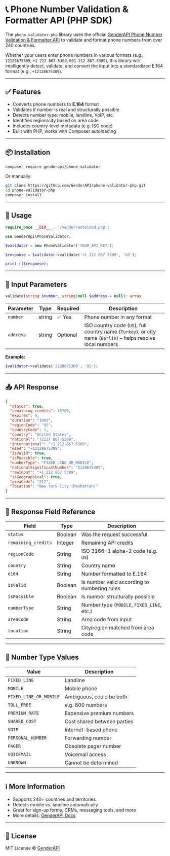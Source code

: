 # 📞 Phone Number Validation & Formatter API (PHP SDK)

The `phone-validator-php` library uses the official [GenderAPI Phone Number Validation & Formatter API](https://genderapi.io/docs-phone-validation-formatter-api) to validate and format phone numbers from over 240 countries.

Whether your users enter phone numbers in various formats (e.g., `12128675309`, `+1 212 867 5309`, `001-212-867-5309`), this library will intelligently detect, validate, and convert the input into a standardized E.164 format (e.g., `+12128675309`).

---

## ✅ Features

- Converts phone numbers to **E.164** format
- Validates if number is real and structurally possible
- Detects number type: mobile, landline, VoIP, etc.
- Identifies region/city based on area code
- Includes country-level metadata (e.g. ISO code)
- Built with PHP, works with Composer autoloading

---

## 📦 Installation

```bash
composer require genderapi/phone-validator
```

Or manually:

```bash
git clone https://github.com/GenderAPI/phone-validator-php.git
cd phone-validator-php
composer install
```

---

## 🚀 Usage

```php
require_once __DIR__ . '/vendor/autoload.php';

use GenderApi\PhoneValidator;

$validator = new PhoneValidator('YOUR_API_KEY');

$response = $validator->validate('+1 212 867 5309', 'US');

print_r($response);
```

---

## 📝 Input Parameters

```php
validate(string $number, string|null $address = null): array
```

| Parameter | Type   | Required | Description |
|-----------|--------|----------|-------------|
| `number`  | string | ✅ Yes   | Phone number in any format |
| `address` | string | Optional | ISO country code (`US`), full country name (`Turkey`), or city name (`Berlin`) – helps resolve local numbers |

**Example:**

```php
$validator->validate('2128675309', 'US');
```

---

## 📤 API Response

```json
{
  "status": true,
  "remaining_credits": 15709,
  "expires": 0,
  "duration": "18ms",
  "regionCode": "US",
  "countryCode": 1,
  "country": "United States",
  "national": "(212) 867-5309",
  "international": "+1 212-867-5309",
  "e164": "+12128675309",
  "isValid": true,
  "isPossible": true,
  "numberType": "FIXED_LINE_OR_MOBILE",
  "nationalSignificantNumber": "2128675309",
  "rawInput": "+1 212 867 5309",
  "isGeographical": true,
  "areaCode": "212",
  "location": "New York City (Manhattan)"
}
```

---

## 📘 Response Field Reference

| Field                     | Type     | Description |
|--------------------------|----------|-------------|
| `status`                 | Boolean  | Was the request successful |
| `remaining_credits`      | Integer  | Remaining API credits |
| `regionCode`             | String   | ISO 3166-1 alpha-2 code (e.g. `US`) |
| `country`                | String   | Country name |
| `e164`                   | String   | Number formatted to E.164 |
| `isValid`                | Boolean  | Is number valid according to numbering rules |
| `isPossible`             | Boolean  | Is number structurally possible |
| `numberType`             | String   | Number type (`MOBILE`, `FIXED_LINE`, etc.) |
| `areaCode`               | String   | Area code from input |
| `location`               | String   | City/region matched from area code |

---

## 🔢 Number Type Values

| Value                 | Description                          |
|----------------------|--------------------------------------|
| `FIXED_LINE`         | Landline                             |
| `MOBILE`             | Mobile phone                         |
| `FIXED_LINE_OR_MOBILE` | Ambiguous, could be both           |
| `TOLL_FREE`          | e.g. 800 numbers                     |
| `PREMIUM_RATE`       | Expensive premium numbers            |
| `SHARED_COST`        | Cost shared between parties          |
| `VOIP`               | Internet-based phone                 |
| `PERSONAL_NUMBER`    | Forwarding number                    |
| `PAGER`              | Obsolete pager number                |
| `VOICEMAIL`          | Voicemail access                     |
| `UNKNOWN`            | Cannot be determined                 |

---

## ℹ️ More Information

- Supports 240+ countries and territories
- Detects mobile vs. landline automatically
- Great for sign-up forms, CRMs, messaging tools, and more
- More details: [GenderAPI Docs](https://genderapi.io/docs-phone-validation-formatter-api)

---

## 📄 License

MIT License © [GenderAPI](https://www.genderapi.io)
